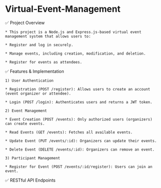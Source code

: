# Virtual-Event-Management
✅ Project Overview

    * This project is a Node.js and Express.js-based virtual event management system that allows users to:

    * Register and log in securely.

    * Manage events, including creation, modification, and deletion.

    * Register for events as attendees.


✅ Features & Implementation

    1) User Authentication

    * Registration (POST /register): Allows users to create an account (event organizer or attendee).

    * Login (POST /login): Authenticates users and returns a JWT token.

    2) Event Management

    * Event Creation (POST /events): Only authorized users (organizers) can create events.

    * Read Events (GET /events): Fetches all available events.

    * Update Event (PUT /events/:id): Organizers can update their events.

    * Delete Event (DELETE /events/:id): Organizers can remove an event.

    3) Participant Management

    * Register for Event (POST /events/:id/register): Users can join an event.


✅ RESTful API Endpoints

    
